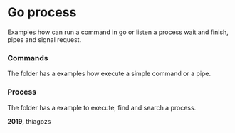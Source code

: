 # Go process

Examples how can run a command in go or listen a process wait and finish, pipes and signal request.

### Commands

The folder has a examples how execute a simple command or a pipe.

### Process

The folder has a example to execute, find and search a process.

**2019**, thiagozs
